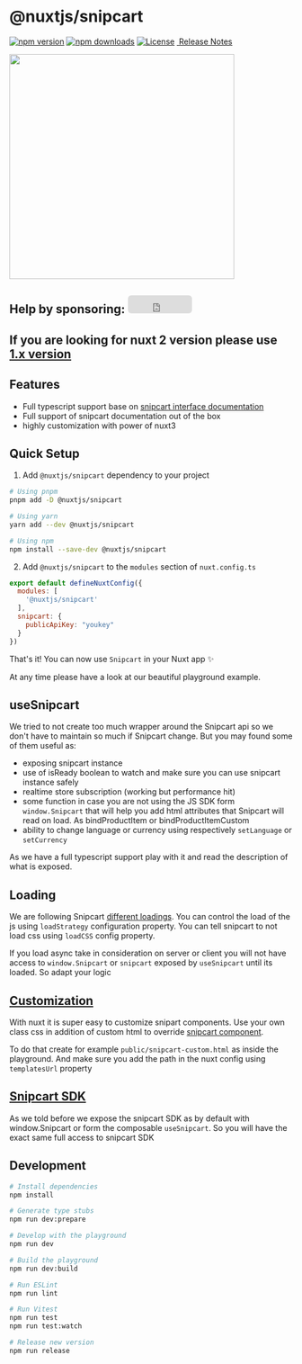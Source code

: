 # @nuxtjs/snipcart

[![npm version](https://badge.fury.io/js/@nuxtjs%2Fsnipcart.svg)](https://badge.fury.io/js/@nuxtjs%2Fsnipcart)
[![npm downloads][npm-downloads-src]][npm-downloads-href]
[![License][license-src]][license-href]
[&nbsp;Release Notes](/CHANGELOG.md)



<img src="https://user-images.githubusercontent.com/11556276/216852510-d80ebd68-c93d-4f0a-9495-f0400fc10d51.png" width="400" />

## Help by sponsoring: <iframe src="https://github.com/sponsors/flozero/button" title="Sponsor flozero" height="32" width="114" style="border: 0; border-radius: 6px;"></iframe>

## If you are looking for nuxt 2 version please use [1.x version](https://github.com/nuxt-community/snipcart-module/blob/master/README.md)

## Features

- Full typescript support base on [snipcart interface documentation](https://docs.snipcart.com/v3/sdk/reference)
- Full support of snipcart documentation out of the box
- highly customization with power of nuxt3

## Quick Setup

1. Add `@nuxtjs/snipcart` dependency to your project

```bash
# Using pnpm
pnpm add -D @nuxtjs/snipcart

# Using yarn
yarn add --dev @nuxtjs/snipcart

# Using npm
npm install --save-dev @nuxtjs/snipcart
```

2. Add `@nuxtjs/snipcart` to the `modules` section of `nuxt.config.ts`

```js
export default defineNuxtConfig({
  modules: [
    '@nuxtjs/snipcart'
  ],
  snipcart: {
    publicApiKey: "youkey"
  }
})
```

That's it! You can now use `Snipcart` in your Nuxt app ✨

At any time please have a look at our beautiful playground example.


## useSnipcart

We tried to not create too much wrapper around the Snipcart api so we don't have to maintain so much if Snipcart change. But you may found some of them useful as:
- exposing snipcart instance
- use of isReady boolean to watch and make sure you can use snipcart instance safely
- realtime store subscription (working but performance hit) 
- some function in case you are not using the JS SDK form `window.Snipcart` that will help you add html attributes that Snipcart will read on load. As bindProductItem or bindProductItemCustom
- ability to change language or currency using respectively `setLanguage` or `setCurrency`

As we have a full typescript support play with it and read the description of what is exposed.

## Loading

We are following Snipcart [different loadings](https://docs.snipcart.com/v3/setup/installation). You can control the load of the js using `loadStrategy` configuration property. You can tell snipcart to not load css using `loadCSS` config property.

If you load async take in consideration on server or client you will not have access to `window.Snipcart` or `snipcart` exposed by `useSnipcart` until its loaded. So adapt your logic

## [Customization](https://docs.snipcart.com/v3/setup/customization)

With nuxt it is super easy to customize snipart components. Use your own class css in addition of custom html to override [snipcart component](https://docs.snipcart.com/v3/themes/default/reference).

To do that create for example `public/snipcart-custom.html` as inside the playground. And make sure you add the path in the nuxt config using `templatesUrl` property

## [Snipcart SDK](https://docs.snipcart.com/v3/sdk/basics)

As we told before we expose the snipcart SDK as by default with window.Snipcart or form the composable `useSnipcart`. So you will have the exact same full access to snipcart SDK

## Development

```bash
# Install dependencies
npm install

# Generate type stubs
npm run dev:prepare

# Develop with the playground
npm run dev

# Build the playground
npm run dev:build

# Run ESLint
npm run lint

# Run Vitest
npm run test
npm run test:watch

# Release new version
npm run release
```
<!-- Badges -->
[npm-version-src]: https://img.shields.io/npm/v/@nuxtjs/snipcart/next.svg?style=flat&colorA=18181B&colorB=28CF8D
[npm-version-href]: https://npmjs.com/package/@nuxtjs/snipcart

[npm-downloads-src]: https://img.shields.io/npm/dm/@nuxtjs/snipcart.svg?style=flat&colorA=18181B&colorB=28CF8D
[npm-downloads-href]: https://npmjs.com/package/@nuxtjs/snipcart

[license-src]: https://img.shields.io/npm/l/@nuxtjs/snipcart.svg?style=flat&colorA=18181B&colorB=28CF8D
[license-href]: https://npmjs.com/package/@nuxtjs/snipcart
